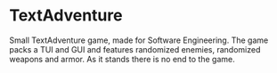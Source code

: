 # TextAdventure
Small TextAdventure game, made for Software Engineering.
The game packs a TUI and GUI and features randomized enemies, randomized weapons and armor.
As it stands there is no end to the game.
